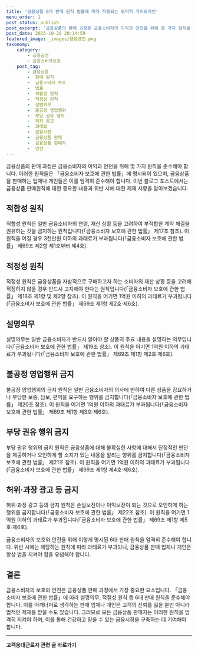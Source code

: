 ```yaml
---
title: '금융상품 6대 판매 원칙 법률에 따라 적용되는 도덕적 가이드라인'
menu_order: 1
post_status: publish
post_excerpt: '금융상품의 판매 과정은 금융소비자의 이익과 안전을 위해 몇 가지 원칙을 준수해야 합니다. 이러한 원칙들은  금융소비자 보호에 관한 법률 에 명시되어 있으며, 금융상품을 판매하는 업체나 개인들은 이를 엄격히 준수해야 합니다. 이번 블로그 포스트에서는 금융상품 판매원칙에 대한 중요한 내용과 위반 시에 대한 제재 사항을 알아보겠습니다.'
post_date: 2023-10-20 20:14:59
featured_image: _images/금융금전.png
taxonomy:
    category:
        - 금융금전
        - 금융소비자보호
    post_tag:
        - 금융상품
        -  판매 원칙
        -  금융소비자 보호
        -  법률
        -  적합성 원칙
        -  적정성 원칙
        -  설명의무
        -  불공정 영업행위
        -  부당 권유 행위
        -  허위 광고
        -  과태료
        -  금융시장
        -  금융상품 판매
        -  금융상품 판매자
        -  안전
---
```



금융상품의 판매 과정은 금융소비자의 이익과 안전을 위해 몇 가지 원칙을 준수해야 합니다. 이러한 원칙들은 「금융소비자 보호에 관한 법률」에 명시되어 있으며, 금융상품을 판매하는 업체나 개인들은 이를 엄격히 준수해야 합니다. 이번 블로그 포스트에서는 금융상품 판매원칙에 대한 중요한 내용과 위반 시에 대한 제재 사항을 알아보겠습니다.

## 적합성 원칙

적합성 원칙은 일반 금융소비자의 연령, 재산 상황 등을 고려하여 부적합한 계약 체결을 권유하는 것을 금지하는 원칙입니다(「금융소비자 보호에 관한 법률」 제17조 참조). 이 원칙을 어길 경우 3천만원 이하의 과태료가 부과됩니다(「금융소비자 보호에 관한 법률」 제69조 제2항 제1호부터 제4호).

## 적정성 원칙

적정성 원칙은 금융상품을 자발적으로 구매하고자 하는 소비자의 재산 상황 등을 고려해 적정하지 않을 경우 반드시 고지해야 한다는 원칙입니다(「금융소비자 보호에 관한 법률」 제18조 제1항 및 제2항 참조). 이 원칙을 어기면 1억원 이하의 과태료가 부과됩니다(「금융소비자 보호에 관한 법률」 제69조 제1항 제2호·제6호).

## 설명의무

설명의무는 일반 금융소비자가 반드시 알아야 할 상품의 주요 내용을 설명하는 의무입니다(「금융소비자 보호에 관한 법률」 제19조 참조). 이 원칙을 어기면 1억원 이하의 과태료가 부과됩니다(「금융소비자 보호에 관한 법률」 제69조 제1항 제2호·제6호).

## 불공정 영업행위 금지

불공정 영업행위의 금지 원칙은 일반 금융소비자의 의사에 반하여 다른 상품을 강요하거나 부당한 보증, 담보, 편익을 요구하는 행위를 금지합니다(「금융소비자 보호에 관한 법률」 제20조 참조). 이 원칙을 어기면 1억원 이하의 과태료가 부과됩니다(「금융소비자 보호에 관한 법률」 제69조 제1항 제3호·제6호).

## 부당 권유 행위 금지

부당 권유 행위의 금지 원칙은 금융상품에 대해 불확실한 사항에 대해서 단정적인 판단을 제공하거나 오인하게 할 소지가 있는 내용을 알리는 행위를 금지합니다(「금융소비자 보호에 관한 법률」 제21조 참조). 이 원칙을 어기면 1억원 이하의 과태료가 부과됩니다(「금융소비자 보호에 관한 법률」 제69조 제1항 제4호·제6호).

## 허위·과장 광고 등 금지

허위·과장 광고 등의 금지 원칙은 손실보전이나 이익보장이 되는 것으로 오인하게 하는 행위를 금지합니다(「금융소비자 보호에 관한 법률」 제22조 참조). 이 원칙을 어기면 1억원 이하의 과태료가 부과됩니다(「금융소비자 보호에 관한 법률」 제69조 제1항 제5호·제6호).

금융소비자의 보호와 안전을 위해 이렇게 명시된 6대 판매 원칙을 엄격히 준수해야 합니다. 위반 시에는 해당하는 원칙에 따라 과태료가 부과되니, 금융상품 판매 업체나 개인은 항상 법을 지켜야 함을 유념해야 합니다.

## 결론

금융소비자의 보호와 안전은 금융상품 판매 과정에서 가장 중요한 요소입니다. 「금융소비자 보호에 관한 법률」에 따라 설명의무, 적절성 원칙 등 6대 판매 원칙을 준수해야 합니다. 이를 어깨너머로 생각하는 판매 업체나 개인은 고객의 신뢰를 잃을 뿐만 아니라 법적인 제재를 받을 수도 있습니다. 그러므로 모든 금융상품 판매자는 이러한 원칙을 엄격히 지켜야 하며, 이를 통해 건강하고 믿을 수 있는 금융시장을 구축하는 데 기여해야 합니다.
<!-- wp:separator -->
<hr class="wp-block-separator has-alpha-channel-opacity"/>
<!-- /wp:separator -->

<!-- wp:group {"backgroundColor":"base","layout":{"type":"constrained"}} -->
<div class="wp-block-group has-base-background-color has-background"><!-- wp:paragraph {"align":"center","fontSize":"medium"} -->
<p class="has-text-align-center has-large-font-size"><strong>고객응대근로자 관련 글 바로가기</strong></p>
<!-- /wp:paragraph -->


<!-- wp:latest-posts
{"categories":[{"id":9570,"count":19,"description":"","link":"https://uknowlaw.com/category/%ea%b3%a0%ea%b0%9d%ec%9d%91%eb%8c%80%ea%b7%bc%eb%a1%9c%ec%9e%90/","name":"고객응대근로자","slug":"고객응대근로자","taxonomy":"category","parent":0,"meta":[],"_links":{"self":[{"href":"https://uknowlaw.com/wp-json/wp/v2/categories/9570"}],"collection":[{"href":"https://uknowlaw.com/wp-json/wp/v2/categories"}],"about":[{"href":"https://uknowlaw.com/wp-json/wp/v2/taxonomies/category"}],"wp:post_type":[{"href":"https://uknowlaw.com/wp-json/wp/v2/posts?categories=9570"}],"curies":[{"name":"wp","href":"https://api.w.org/{rel}","templated":true}]}}],"postsToShow":100,"excerptLength":28,"postLayout":"grid","columns":2,"featuredImageAlign":"left","featuredImageSizeSlug":"large","fontSize":18px} /--></div>
<!-- /wp:group -->